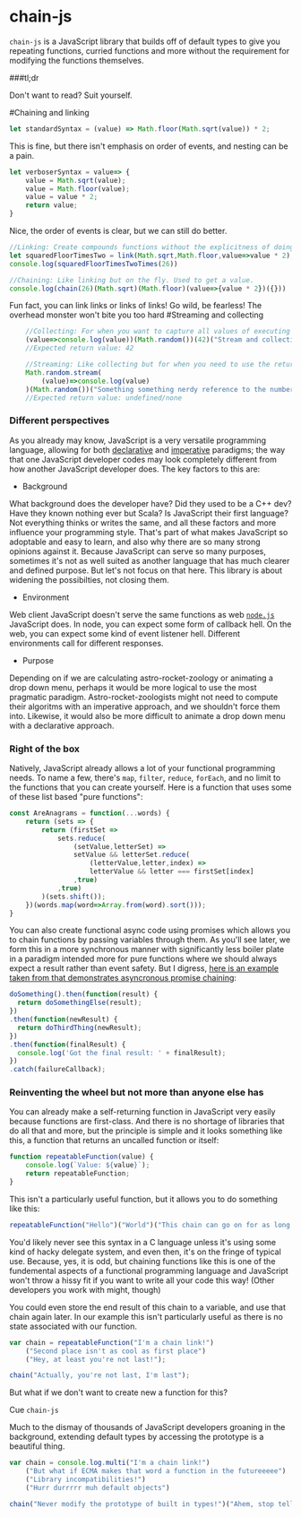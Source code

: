# chain-js
`chain-js` is a JavaScript library that builds off of default types to give you repeating functions, curried functions and more without the requirement for modifying the functions themselves.

###tl;dr

Don't want to read? Suit yourself.

#Chaining and linking
```js
let standardSyntax = (value) => Math.floor(Math.sqrt(value)) * 2;
```
This is fine, but there isn't emphasis on order of events, and nesting can be a pain.
```js
let verboserSyntax = value=> {
    value = Math.sqrt(value);
    value = Math.floor(value);
    value = value * 2;
    return value;
}
```
Nice, the order of events is clear, but we can still do better.
```js
//Linking: Create compounds functions without the explicitness of doing it yourself
let squaredFloorTimesTwo = link(Math.sqrt,Math.floor,value=>value * 2);
console.log(squaredFloorTimesTwoTimes(26))
```
```js
//Chaining: Like linking but on the fly. Used to get a value.
console.log(chain(26)(Math.sqrt)(Math.floor)(value=>{value * 2})({}))
```
Fun fact, you can link links or links of links! Go wild, be fearless! The overhead monster won't bite you too hard
#Streaming and collecting
```js
    //Collecting: For when you want to capture all values of executing a function multiple times. Returns a list.
    (value=>console.log(value))(Math.random())(42)("Stream and collection chains are very closely related").second()
    //Expected return value: 42

    //Streaming: Like collecting but for when you need to use the return values before the next invocation of the chain.
    Math.random.stream(
        (value)=>console.log(value)
    )(Math.random())("Something something nerdy reference to the number 42")
    //Expected return value: undefined/none
```

### Different perspectives

As you already may know, JavaScript is a very versatile programming language, allowing for both [declarative](https://en.wikipedia.org/wiki/Declarative_programming) and [imperative](https://en.wikipedia.org/wiki/Imperative_programming) paradigms; the way that one JavaScript developer codes may look completely different from how another JavaScript developer does.
The key factors to this are:
- Background

What background does the developer have? Did they used to be a C++ dev? Have they known nothing ever but Scala? Is JavaScript their first language? Not everything thinks or writes the same, and all these factors and more influence your programming style. That's part of what makes JavaScript so adoptable and easy to learn, and also why there are so many strong opinions against it. Because JavaScript can serve so many purposes, sometimes it's not as well suited as another language that has much clearer and defined purpose. But let's not focus on that here. This library is about widening the possibilties, not closing them.
- Environment

Web client JavaScript doesn't serve the same functions as web [`node.js`](https://github.com/nodejs/node) JavaScript does. In node, you can expect some form of callback hell. On the web, you can expect some kind of event listener hell. Different environments call for different responses.

- Purpose

Depending on if we are calculating astro-rocket-zoology or animating a drop down menu, perhaps it would be more logical to use the most pragmatic paradigm. Astro-rocket-zoologists might not need to compute their algoritms with an imperative approach, and we shouldn't force them into. Likewise, it would also be more difficult to animate a drop down menu with a declarative approach.

### Right of the box
Natively, JavaScript already allows a lot of your functional programming needs. To name a few, there's `map`, `filter`, `reduce`, `forEach`, and no limit to the functions that you can create yourself. Here is a function that uses some of these list based "pure functions":
```js
const AreAnagrams = function(...words) {
    return (sets => {
        return (firstSet =>
            sets.reduce(
                (setValue,letterSet) => 
                setValue && letterSet.reduce(
                    (letterValue,letter,index) =>
                    letterValue && letter === firstSet[index]
                ,true)
            ,true)
        )(sets.shift());
    })(words.map(word=>Array.from(word).sort()));
}
```
You can also create functional async code using promises which allows you to chain functions by passing variables through them. As you'll see later, we form this in a more synchronous manner with significantly less boiler plate in a paradigm intended more for pure functions where we should always expect a result rather than event safety. But I digress, [here is an example taken from that demonstrates asyncronous promise chaining](https://developer.mozilla.org/en-US/docs/Web/JavaScript/Guide/Using_promises):
```js
doSomething().then(function(result) {
  return doSomethingElse(result);
})
.then(function(newResult) {
  return doThirdThing(newResult);
})
.then(function(finalResult) {
  console.log('Got the final result: ' + finalResult);
})
.catch(failureCallback);
```

### Reinventing the wheel but not more than anyone else has

You can already make a self-returning function in JavaScript very easily because functions are first-class. And there is no shortage of libraries that do all that and more, but the principle is simple and it looks something like this, a function that returns an uncalled function or itself:

```js
function repeatableFunction(value) {
    console.log(`Value: ${value}`);
    return repeatableFunction;
}
```
This isn't a particularly useful function, but it allows you to do something like this:
```js
repeatableFunction("Hello")("World")("This chain can go on for as long as I want it to");
```
You'd likely never see this syntax in a C language unless it's using some kind of hacky delegate system, and even then, it's on the fringe of typical use. Because, yes, it is odd, but chaining functions like this is one of the fundemental aspects of a functional programming language and JavaScript won't throw a hissy fit if you want to write all your code this way! (Other developers you work with might, though)

You could even store the end result of this chain to a variable, and use that chain again later. In our example this isn't particularly useful as there is no state associated with our function.
```js
var chain = repeatableFunction("I'm a chain link!")
    ("Second place isn't as cool as first place")
    ("Hey, at least you're not last!");

chain("Actually, you're not last, I'm last");
```
But what if we don't want to create new a function for this?

Cue `chain-js`

Much to the dismay of thousands of JavaScript developers groaning in the background, extending default types by accessing the prototype is a beautiful thing.

```js
var chain = console.log.multi("I'm a chain link!")
    ("But what if ECMA makes that word a function in the futureeeee")
    ("Library incompatibilities!")
    ("Hurr durrrrr muh default objects")

chain("Never modify the prototype of built in types!")("Ahem, stop telling me what to do. Don't like it? Don't use it")
```